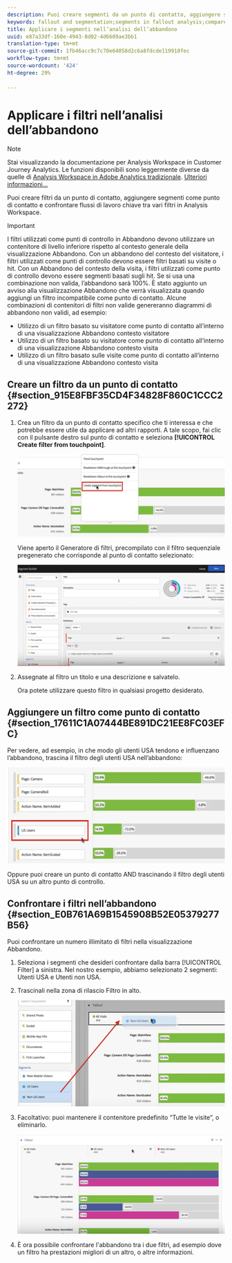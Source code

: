```yaml
---
description: Puoi creare segmenti da un punto di contatto, aggiungere segmenti come punto di contatto e confrontare flussi di lavoro chiave tra vari segmenti in Analysis Workspace.
keywords: fallout and segmentation;segments in fallout analysis;compare segments in fallout
title: Applicare i segmenti nell’analisi dell’abbandono
uuid: e87a33df-160e-4943-8d02-4d6609ae3bb1
translation-type: tm+mt
source-git-commit: 1fb46acc9c7c70e64058d2c6a8fdcde119910fec
workflow-type: tm+mt
source-wordcount: '424'
ht-degree: 29%

---
```



# Applicare i filtri nell’analisi dell’abbandono

>[!NOTE]
>
>Stai visualizzando la documentazione per Analysis Workspace in Customer Journey Analytics. Le funzioni disponibili sono leggermente diverse da quelle di [Analysis Workspace in Adobe Analytics tradizionale](https://docs.adobe.com/content/help/it-IT/analytics/analyze/analysis-workspace/home.html). [Ulteriori informazioni...](/help/getting-started/cja-aa.md)

Puoi creare filtri da un punto di contatto, aggiungere segmenti come punto di contatto e confrontare flussi di lavoro chiave tra vari filtri in  Analysis Workspace.

>[!IMPORTANT]
>
>I filtri utilizzati come punti di controllo in Abbandono devono utilizzare un contenitore di livello inferiore rispetto al contesto generale della visualizzazione Abbandono. Con un abbandono del contesto del visitatore, i filtri utilizzati come punti di controllo devono essere filtri basati su visite o hit. Con un Abbandono del contesto della visita, i filtri utilizzati come punto di controllo devono essere segmenti basati sugli hit. Se si usa una combinazione non valida, l’abbandono sarà 100%. È stato aggiunto un avviso alla visualizzazione Abbandono che verrà visualizzata quando aggiungi un filtro incompatibile come punto di contatto. Alcune combinazioni di contenitori di filtri non valide genereranno diagrammi di abbandono non validi, ad esempio:

* Utilizzo di un filtro basato su visitatore come punto di contatto all’interno di una visualizzazione Abbandono contesto visitatore
* Utilizzo di un filtro basato su visitatore come punto di contatto all’interno di una visualizzazione Abbandono contesto visita
* Utilizzo di un filtro basato sulle visite come punto di contatto all’interno di una visualizzazione Abbandono contesto visita

## Creare un filtro da un punto di contatto {#section_915E8FBF35CD4F34828F860C1CCC2272}

1. Crea un filtro da un punto di contatto specifico che ti interessa e che potrebbe essere utile da applicare ad altri rapporti. A tale scopo, fai clic con il pulsante destro sul punto di contatto e seleziona **[!UICONTROL Create filter from touchpoint]**.

   ![](assets/segment-from-touchpoint.png)

   Viene aperto il Generatore di filtri, precompilato con il filtro sequenziale pregenerato che corrisponde al punto di contatto selezionato:

   ![](assets/segment-builder.png)

1. Assegnate al filtro un titolo e una descrizione e salvatelo.

   Ora potete utilizzare questo filtro in qualsiasi progetto desiderato.

## Aggiungere un filtro come punto di contatto {#section_17611C1A07444BE891DC21EE8FC03EFC}

Per vedere, ad esempio, in che modo gli utenti USA tendono e influenzano l’abbandono, trascina il filtro degli utenti USA nell’abbandono:

![](assets/segment-touchpoint.png)

Oppure puoi creare un punto di contatto AND trascinando il filtro degli utenti USA su un altro punto di controllo.

## Confrontare i filtri nell’abbandono {#section_E0B761A69B1545908B52E05379277B56}

Puoi confrontare un numero illimitato di filtri nella visualizzazione Abbandono.

1. Seleziona i segmenti che desideri confrontare dalla barra [!UICONTROL Filter] a sinistra. Nel nostro esempio, abbiamo selezionato 2 segmenti: Utenti USA e Utenti non USA.
1. Trascinali nella zona di rilascio Filtro in alto.

   ![](assets/segment-drop.png)

1. Facoltativo: puoi mantenere il contenitore predefinito “Tutte le visite”, o eliminarlo.

   ![](assets/seg-compare.png)

1. È ora possibile confrontare l&#39;abbandono tra i due filtri, ad esempio dove un filtro ha prestazioni migliori di un altro, o altre informazioni.
